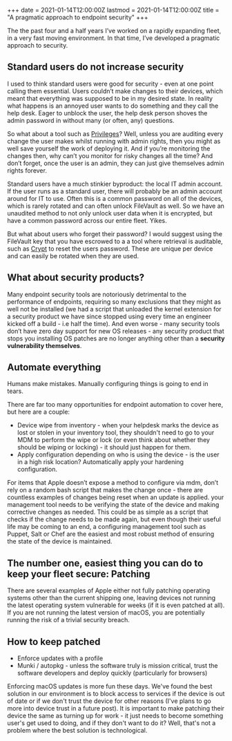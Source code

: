 +++
date = 2021-01-14T12:00:00Z
lastmod = 2021-01-14T12:00:00Z
title = "A pragmatic approach to endpoint security"
+++

The the past four and a half years I’ve worked on a rapidly expanding fleet, in a very fast moving environment. In that time, I’ve developed a pragmatic approach to security.

## Standard users do not increase security

I used to think standard users were good for security - even at one point calling them essential. Users couldn’t make changes to their devices, which meant that everything was supposed to be in my desired state. In reality what happens is an annoyed user wants to do something and they call the help desk. Eager to unblock the user, the help desk person shoves the admin password in without many (or often, any) questions.

So what about a tool such as [Privileges](https://github.com/SAP/macOS-enterprise-privileges)? Well, unless you are auditing every change the user makes whilst running with admin rights, then you might as well save yourself the work of deploying it. And if you’re monitoring the changes then, why can’t you monitor for risky changes all the time? And don’t forget, once the user is an admin, they can just give themselves admin rights forever.

Standard users have a much stinkier byproduct: the local IT admin account. If the user runs as a standard user, there will probably be an admin account around for IT to use. Often this is a common password on all of the devices, which is rarely rotated and can often unlock FileVault as well. So we have an unaudited method to not only unlock user data when it is encrypted, but have a common password across our entire fleet. Yikes.

But what about users who forget their password? I would suggest using the FileVault key that you have escrowed to a a tool where retrieval is auditable, such as [Crypt](https://github.com/grahamgilbert/crypt) to reset the users password. These are unique per device and can easily be rotated when they are used.

## What about security products?

Many endpoint security tools are notoriously detrimental to the performance of endpoints, requiring so many exclusions that they might as well not be installed (we had a script that unloaded the kernel extension for a security product we have since stopped using every time an engineer kicked off a build - i.e half the time). And even worse - many security tools don’t have zero day support for new OS releases - any security product that stops you installing OS patches are no longer anything other than a **security vulnerability themselves**.

## Automate everything

Humans make mistakes. Manually configuring things is going to end in tears.

There are far too many opportunities for endpoint automation to cover here, but here are a couple:

- Device wipe from inventory - when your helpdesk marks the device as lost or stolen in your inventory tool, they shouldn't need to go to your MDM to perform the wipe or lock (or even think about whether they should be wiping or locking) - it should just happen for them.
- Apply configuration depending on who is using the device - is the user in a high risk location? Automatically apply your hardening configuration.

For items that Apple doesn’t expose a method to configure via mdm, don’t rely on a random bash script that makes the change once - there are countless examples of changes being reset when an update is applied. your management tool needs to be verifying the state of the device and making corrective changes as needed. This could be as simple as a script that checks if the change needs to be made again, but even though their useful life may be coming to an end, a configuring management tool such as Puppet, Salt or Chef are the easiest and most robust method of ensuring the state of the device is maintained.

## The number one, easiest thing you can do to keep your fleet secure: Patching

There are several examples of Apple either not fully patching operating systems other than the current shipping one, leaving devices not running the latest operating system vulnerable for weeks (if it is even patched at all). If you are not running the latest version of macOS, you are potentially running the risk of a trivial security breach.

## How to keep patched

- Enforce updates with a profile
- Munki / autopkg - unless the software truly is mission critical, trust the software developers and deploy quickly (particularly for browsers)

Enforcing macOS updates is more fun these days. We've found the best solution in our environment is to block access to services if the device is out of date or if we don't trust the device for other reasons (I've plans to go more into device trust in a future post). It is important to make patching their device the same as turning up for work - it just needs to become something user's get used to doing, and if they don't want to do it? Well, that's not a problem where the best solution is technological.
